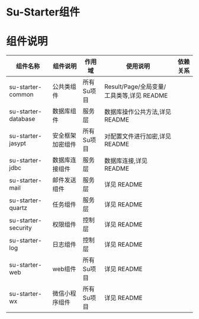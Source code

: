 # Su-Starter组件

# 组件说明


| 组件名称                | 组件说明     | 作用域    | 	使用说明               | 依赖关系|
|---------------------|----------|--------|---------------------|----------|
| su-starter-common   | 公共类组件    | 所有Su项目 | Result/Page/全局变量/工具类等,详见 README | |
| su-starter-database | 数据库组件    | 服务层 | 数据库操作公共方法,详见 README | |
| su-starter-jasypt   | 安全框架加密组件 | 所有Su项目 | 对配置文件进行加密,详见 README         | |
| su-starter-jdbc     | 数据库连接组件  | 服务层 | 数据库连接,详见 README     | | 
| su-starter-mail     | 邮件发送组件   | 服务层 | 详见 README           | |
| su-starter-quartz   | 任务组件     | 服务层 | 详见 README            | | 
| su-starter-security | 权限组件     | 控制层 | 详见 README           | | 
| su-starter-log      | 日志组件     | 控制层 | 详见 README           | |
| su-starter-web      | web组件    | 所有Su项目 | 详见 README             | |
| su-starter-wx       | 微信小程序组件  | 所有Su项目 | 详见 README             | |

    
